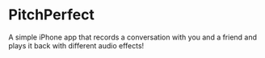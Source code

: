 # PitchPerfect
A simple iPhone app that records a conversation with you and a friend and plays it back with different audio effects!

